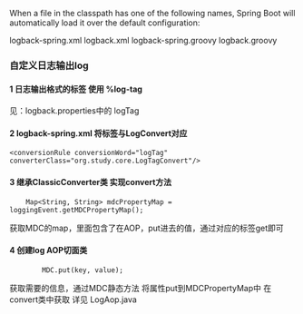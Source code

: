 

When a file in the classpath has one of the following names, 
Spring Boot will automatically load it over the default configuration:

logback-spring.xml
logback.xml
logback-spring.groovy
logback.groovy

### 自定义日志输出log

#### 1 日志输出格式的标签 使用 %log-tag
见：logback.properties中的 logTag
#### 2 logback-spring.xml 将标签与LogConvert对应
    <conversionRule conversionWord="logTag" converterClass="org.study.core.LogTagConvert"/>
#### 3 继承ClassicConverter类 实现convert方法
        Map<String, String> mdcPropertyMap = loggingEvent.getMDCPropertyMap();
获取MDC的map，里面包含了在AOP，put进去的值，通过对应的标签get即可

#### 4 创建log AOP切面类
            MDC.put(key, value);

获取需要的信息，通过MDC静态方法 将属性put到MDCPropertyMap中 在convert类中获取
详见 LogAop.java
